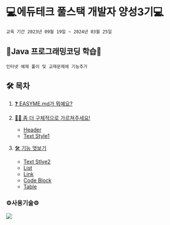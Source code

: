 # 💻에듀테크 풀스택 개발자 양성3기💻
```bash
교육 기간 2023년 09월 19일 ~ 2024년 03월 25일
```
## 🔨Java 프로그래밍코딩 학습🔨
```실력 향상을 위한 코딩 학습
인터넷 예제 풀이 및 교재문제에 기능추가
```

## 🛠 목차   

1. [❓ EASYME.md가 뭐예요?  ](#-easymemd가-뭐예요)
2. [🙋‍♀️ 좀 더 구체적으로 가르쳐주세요!](#-좀-더-구체적으로-가르쳐주세요)
    - [Header](#header)   
    - [Text Style1](#text-style1)  
3. [🛠 기능 엿보기](#-기능-엿보기)
    
    - [Text Stlye2](#text-style2)   
    - [List](#list)      
    - [Link](#link)   
    - [Code Block](#code-block)   
    - [Table](#table)
  

### ⚙️사용기술⚙️
<a href="Java_Mybatis_Project/boards.sql"><img src="https://img.shields.io/badge/mysql-%2300f.svg?style=for-the-badge&logo=mysql&logoColor=white"/></a>



